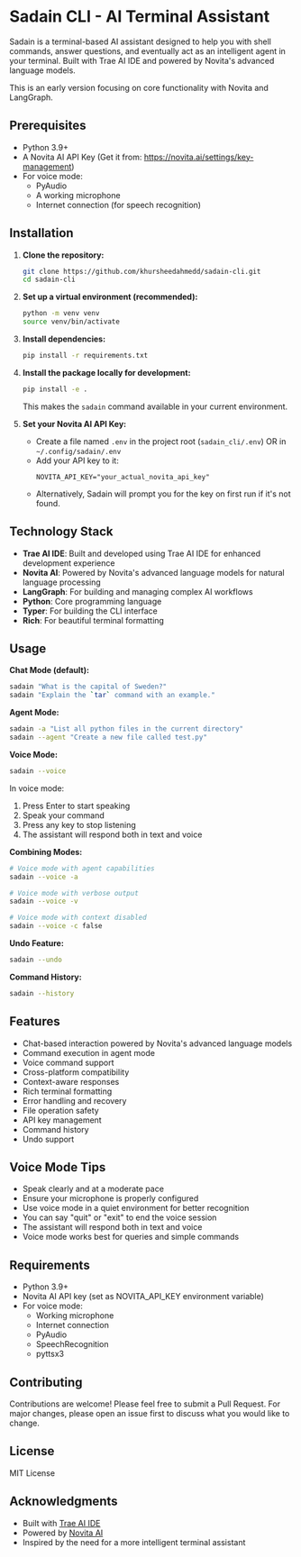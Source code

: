 # Sadain CLI - AI Terminal Assistant

Sadain is a terminal-based AI assistant designed to help you with shell commands, answer questions, and eventually act as an intelligent agent in your terminal. Built with Trae AI IDE and powered by Novita's advanced language models.

This is an early version focusing on core functionality with Novita and LangGraph.

## Prerequisites

- Python 3.9+
- A Novita AI API Key (Get it from: https://novita.ai/settings/key-management)
- For voice mode:
  - PyAudio
  - A working microphone
  - Internet connection (for speech recognition)

## Installation

1.  **Clone the repository:**

    ```bash
    git clone https://github.com/khursheedahmedd/sadain-cli.git
    cd sadain-cli
    ```

2.  **Set up a virtual environment (recommended):**

    ```bash
    python -m venv venv
    source venv/bin/activate
    ```

3.  **Install dependencies:**

    ```bash
    pip install -r requirements.txt
    ```

4.  **Install the package locally for development:**

    ```bash
    pip install -e .
    ```

    This makes the `sadain` command available in your current environment.

5.  **Set your Novita AI API Key:**
    - Create a file named `.env` in the project root (`sadain_cli/.env`) OR in `~/.config/sadain/.env`
    - Add your API key to it:
      ```
      NOVITA_API_KEY="your_actual_novita_api_key"
      ```
    - Alternatively, Sadain will prompt you for the key on first run if it's not found.

## Technology Stack

- **Trae AI IDE**: Built and developed using Trae AI IDE for enhanced development experience
- **Novita AI**: Powered by Novita's advanced language models for natural language processing
- **LangGraph**: For building and managing complex AI workflows
- **Python**: Core programming language
- **Typer**: For building the CLI interface
- **Rich**: For beautiful terminal formatting

## Usage

**Chat Mode (default):**

```bash
sadain "What is the capital of Sweden?"
sadain "Explain the `tar` command with an example."
```

**Agent Mode:**

```bash
sadain -a "List all python files in the current directory"
sadain --agent "Create a new file called test.py"
```

**Voice Mode:**

```bash
sadain --voice
```

In voice mode:

1. Press Enter to start speaking
2. Speak your command
3. Press any key to stop listening
4. The assistant will respond both in text and voice

**Combining Modes:**

```bash
# Voice mode with agent capabilities
sadain --voice -a

# Voice mode with verbose output
sadain --voice -v

# Voice mode with context disabled
sadain --voice -c false
```

**Undo Feature:**

```bash
sadain --undo
```

**Command History:**

```bash
sadain --history
```

## Features

- Chat-based interaction powered by Novita's advanced language models
- Command execution in agent mode
- Voice command support
- Cross-platform compatibility
- Context-aware responses
- Rich terminal formatting
- Error handling and recovery
- File operation safety
- API key management
- Command history
- Undo support

## Voice Mode Tips

- Speak clearly and at a moderate pace
- Ensure your microphone is properly configured
- Use voice mode in a quiet environment for better recognition
- You can say "quit" or "exit" to end the voice session
- The assistant will respond both in text and voice
- Voice mode works best for queries and simple commands

## Requirements

- Python 3.9+
- Novita AI API key (set as NOVITA_API_KEY environment variable)
- For voice mode:
  - Working microphone
  - Internet connection
  - PyAudio
  - SpeechRecognition
  - pyttsx3

## Contributing

Contributions are welcome! Please feel free to submit a Pull Request. For major changes, please open an issue first to discuss what you would like to change.

## License

MIT License

## Acknowledgments

- Built with [Trae AI IDE](https://trae.ai)
- Powered by [Novita AI](https://novita.ai)
- Inspired by the need for a more intelligent terminal assistant
